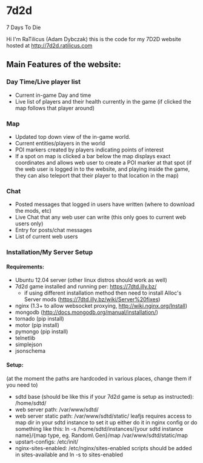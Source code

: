 # 7d2d
7 Days To Die

Hi I'm RaTilicus (Adam Dybczak)
this is the code for my 7D2D website hosted at http://7d2d.ratilicus.com

## Main Features of the website:

### Day Time/Live player list
- Current in-game Day and time
- Live list of players and their health currently in the game 
  (if clicked the map follows that player around)

### Map
- Updated top down view of the in-game world.
- Current entities/players in the world
- POI markers created by players indicating points of interest
- If a spot on map is clicked a bar below the map displays exact coordinates and
  allows web user to create a POI marker at that spot
  (if the web user is logged in to the website, and playing inside the game,
   they can also teleport that their player to that location in the map)

### Chat
- Posted messages that logged in users have written (where to download the mods, etc)
- Live Chat that any web user can write (this only goes to current web users only)
- Entry for posts/chat messages
- List of current web users


### Installation/My Server Setup

#### Requirements:
- Ubuntu 12.04 server (other linux distros should work as well)
- 7d2d game installed and running per: https://7dtd.illy.bz/
  - if using different installation method then need to install
    Alloc's Server mods (https://7dtd.illy.bz/wiki/Server%20fixes)
- nginx (1.3+ to allow websocket proxying, http://wiki.nginx.org/Install)
- mongodb (http://docs.mongodb.org/manual/installation/)
- tornado (pip install)
- motor (pip install)
- pymongo (pip install)
- telnetlib
- simplejson
- jsonschema

#### Setup:
(at the moment the paths are hardcoded in various places, change them if you need to)
- sdtd base (should be like this if your 7d2d game is setup as instructed): /home/sdtd/
- web server path: /var/www/sdtd/
- web server static path: /var/www/sdtd/static/
    leafjs requires access to map dir in your sdtd instance
    to set it up either do it in nginx config or do something like this:
        ln -s /home/sdtd/instances/{your sdtd instance name}/{map type, eg. Random\ Gen}/map /var/www/sdtd/static/map
- upstart-configs: /etc/init/
- nginx-sites-enabled: /etc/nginx/sites-enabled
    scripts should be added in sites-available and ln -s to sites-enabled



